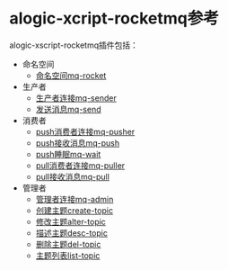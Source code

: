 alogic-xcript-rocketmq参考
=======================

alogic-xscript-rocketmq插件包括：

- 命名空间
	- [命名空间mq-rocket](plugins/mq-rocket.md)
- 生产者
	- [生产者连接mq-sender](plugins/mq-sender.md)
	- [发送消息mq-send](plugins/mq-send.md)
- 消费者
	- [push消费者连接mq-pusher](plugins/mq-pusher.md)
	- [push接收消息mq-push](plugins/mq-push.md)
	- [push睡眠mq-wait](plugins/mq-wait.md)
	- [pull消费者连接mq-puller](plugins/mq-puller.md)
	- [pull接收消息mq-pull](plugins/mq-pull.md)
- 管理者
	- [管理者连接mq-admin](plugins/mq-admin.md)
	- [创建主题create-topic](plugins/create-topic.md)
	- [修改主题alter-topic](plugins/alter-topic.md)
	- [描述主题desc-topic](plugins/desc-topic.md)
	- [删除主题del-topic](plugins/del-topic.md)
	- [主题列表list-topic](plugins/list-topic.md)

